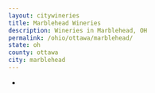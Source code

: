 ```yaml
---
layout: citywineries
title: Marblehead Wineries
description: Wineries in Marblehead, OH
permalink: /ohio/ottawa/marblehead/
state: oh
county: ottawa
city: marblehead
---
```

-

